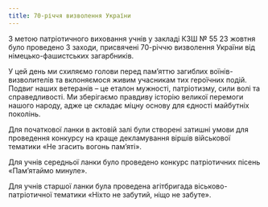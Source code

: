 ```yaml
---
title: 70-річчя визволення України
---
```


З метою патріотичного виховання учнів у закладі КЗШ № 55 23 жовтня було проведено 3 заходи, присвячені 70-річчю визволення України від німецько-фашистських загарбників.

У цей день ми схиляємо голови перед пам’яттю загиблих воїнів-визволителів та вклоняємося живим учасникам тих героїчних подій. Подвиг наших ветеранів – це еталон мужності, патріотизму, сили волі та справедливості. Ми зберігаємо правдиву історію великої перемоги нашого народу, адже це складає міцну основу для єдності майбутніх поколінь.

Для початкової ланки в актовій залі були створені затишні умови для проведення конкурсу на краще декламування віршів військової тематики «Не згасить вогонь пам’яті».

<slideshow id="_/72157646596188064" />

Для учнів середньої ланки було проведено конкурс патріотичних пісень «Пам’ятаймо минуле».

<slideshow id="_/72157648919140922" />

Для учнів старшої ланки була проведена агітбригада віськово-патріотичної тематики «Ніхто не забутий, ніщо не забуте».

<slideshow id="_/72157648917976351" />
